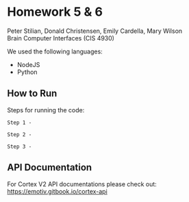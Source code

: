 # Homework 5 & 6
Peter Stilian, Donald Christensen, Emily Cardella, Mary Wilson  
Brain Computer Interfaces (CIS 4930)  

We used the following languages:
* NodeJS
* Python

## How to Run
Steps for running the code:
```
Step 1 -
```
```
Step 2 -
```
```
Step 3 -
```

## API Documentation
For Cortex V2 API documentations please check out: https://emotiv.gitbook.io/cortex-api
